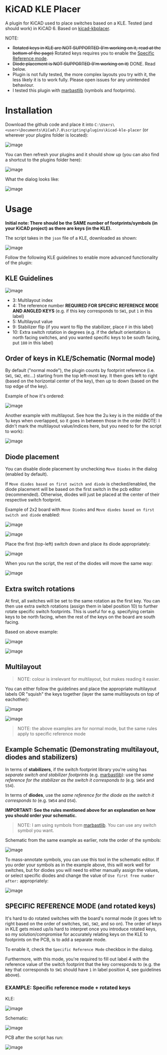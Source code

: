# KiCAD KLE Placer
A plugin for KiCAD used to place switches based on a KLE. Tested (and should work) in KiCAD 6. Based on [kicad-kbplacer](https://github.com/adamws/kicad-kbplacer).

NOTE:
- ~~Rotated keys in KLE are NOT SUPPORTED (I'm working on it, read at the bottom of the page)~~ Rotated keys requires you to enable the [Specific Reference mode](https://github.com/zykrah/kicad-kle-placer#specific-reference-mode-and-rotated-keys).
- ~~Diode placement is NOT SUPPORTED (I'm working on it)~~ DONE. Read below.
- Plugin is not fully tested, the more complex layouts you try with it, the less likely it is to work fully. Please open issues for any unintended behaviour.
- I tested this plugin with [marbastlib](https://github.com/ebastler/marbastlib) (symbols and footprints).


# Installation
Download the github code and place it into `C:\Users\<user>\Documents\KiCad\7.0\scripting\plugins\kicad-kle-placer` (or wherever your plugins folder is located):

![image](https://user-images.githubusercontent.com/23428162/175076873-44e1a3c8-77f8-4e67-b2b9-29ffcd3559e7.png)

You can then refresh your plugins and it should show up (you can also find a shortcut to the plugins folder here):

![image](https://user-images.githubusercontent.com/23428162/175077103-d6da1715-4924-4cf6-aa6d-9c0848566184.png)

What the dialog looks like:

![image](https://user-images.githubusercontent.com/23428162/175812246-eb44a86b-b6de-445c-b713-ac16aee70f52.png)


# Usage
**Initial note: There should be the SAME number of footprints/symbols (in your KiCAD project) as there are keys (in the KLE).**

The script takes in the `json` file of a KLE, downloaded as shown:

![image](https://user-images.githubusercontent.com/23428162/168476867-7477de1c-a342-41e8-b515-0a1d21b097b8.png)

Follow the following KLE guidelines to enable more advanced functionality of the plugin:


## KLE Guidelines
![image](https://user-images.githubusercontent.com/23428162/168476640-09a4b226-8364-4fc1-833d-9fd1efac6a04.png)
- 3:  Multilayout index
- 4:  The reference number **REQUIRED FOR SPECIFIC REFERENCE MODE AND ANGLED KEYS** (e.g. if this key corresponds to `SW1`, put `1` in this label)
- 5:  Multilayout value
- 9:  Stabilizer flip (if you want to flip the stabilizer, place `F` in this label)
- 10: Extra switch rotation in degrees (e.g. if the default orientation is north facing switches, and you wanted specific keys to be south facing, put `180` in this label)


## Order of keys in KLE/Schematic (Normal mode)
By default ("normal mode"), the plugin counts by footprint reference (i.e. `SW1`, `SW2`, etc...) starting from the top left-most key. It then goes left to right (based on the horizontal center of the key), then up to down (based on the top edge of the key).

Example of how it's ordered:

![image](https://user-images.githubusercontent.com/23428162/175812480-e5c02a3e-674a-4918-89fc-3b888d9d3048.png)

Another example with multilayout. See how the 2u key is in the middle of the 1u keys when overlapped, so it goes in between those in the order (NOTE: I didn't mark the multilayout value/indices here, but you need to for the script to work):

![image](https://user-images.githubusercontent.com/23428162/175812594-c8bc52fa-ef7c-49de-af6b-9d838cb62a13.png)


## Diode placement

You can disable diode placement by unchecking `Move Diodes` in the dialog (enabled by default).

If `Move diodes based on first switch and diode` is checked/enabled, the diode placement will be based on the first switch in the pcb editor (recommended). Otherwise, diodes will just be placed at the center of their respective switch footprint.

Example of 2x2 board with `Move Diodes` and `Move diodes based on first switch and diode` enabled:

![image](https://user-images.githubusercontent.com/23428162/175814219-0725c175-1083-4793-b9f3-30fde1fd7e10.png)

![image](https://user-images.githubusercontent.com/23428162/175814161-50c14df7-72af-43a7-9075-80737b756c84.png)

Place the first (top-left) switch down and place its diode appropriately:

![image](https://user-images.githubusercontent.com/23428162/175814166-b5609762-a0fc-41a1-b559-7c426bc7892e.png)

When you run the script, the rest of the diodes will move the same way:

![image](https://user-images.githubusercontent.com/23428162/175814169-297a9c08-3843-4525-a0dd-9670c7bf7e06.png)


## Extra switch rotations

At first, all switches will be set to the same rotation as the first key. You can then use extra switch rotations (assign them in label position 10) to further rotate specific switch footprints. This is useful for e.g. specifying certain keys to be north facing, when the rest of the keys on the board are south facing.

Based on above example:

![image](https://user-images.githubusercontent.com/23428162/175814426-14dbf261-18df-4b97-b3be-6e6cffa1e5a6.png)

![image](https://user-images.githubusercontent.com/23428162/175814448-3136de9c-a5fc-4890-b58e-5f7e0222d9ed.png)


## Multilayout
> NOTE: colour is irrelevant for multilayout, but makes reading it easier.

You can either follow the guidelines and place the appropriate multilayout labels OR "squish" the keys together (layer the same multilayouts on top of eachother):

![image](https://user-images.githubusercontent.com/23428162/175812839-ee803b22-a697-4be9-a8cf-a89718b69f8f.png)

![image](https://user-images.githubusercontent.com/23428162/175812881-1f0823c0-4604-4d8c-b354-3dddf44d2095.png)

> NOTE: the above examples are for normal mode, but the same rules apply to specific reference mode


## Example Schematic (Demonstrating multilayout, diodes and stabilizers)

In terms of **stabilizers**, if the switch footprint library you're using has *separate switch and stabilizer footprints* (e.g. [marbastlib](https://github.com/ebastler/marbastlib)): use the *same reference for the stabilizer as the switch it corresponds to* (e.g. `SW54` and `S54`).

In terms of **diodes**, use the *same reference for the diode as the switch it corresponds to* (e.g. `SW54` and `D54`).

**IMPORTANT: See the rules mentioned above for an explanation on how you should order your schematic.**

> NOTE: I am using symbols from [marbastlib](https://github.com/ebastler/marbastlib). You can use any switch symbol you want.

Schematic from the same example as earlier, note the order of the symbols:

![image](https://user-images.githubusercontent.com/23428162/175812369-cbbaadc2-2d5e-4275-abe7-c62cd958d119.png)

To mass-annotate symbols, you can use this tool in the schematic editor. If you order your symbols as in the example above, this will work well for switches, but for diodes you will need to either manually assign the values, or select specific diodes and change the value of `Use first free number after:` appropriately:

![image](https://user-images.githubusercontent.com/23428162/175813686-3c01367e-f783-4ddc-ad9f-16eac725086d.png)


## SPECIFIC REFERENCE MODE (and rotated keys)
It's hard to do rotated switches with the board's normal mode (it goes left to right based on the order of switches, `SW1`, `SW2`, and so on). The order of keys in KLE gets mixed up/is hard to interpret once you introduce rotated keys, so my solution/compromise for accurately relating keys on the KLE to footprints on the PCB, is to add a separate mode.

To enable it, check the `Specific Reference Mode` checkbox in the dialog. 

Furthermore, with this mode, you're required to fill out label 4 with the reference value of the switch footprint that the key corresponds to (e.g. the key that corresponds to `SW1` should have `1` in label position 4, see guidelines above).

### EXAMPLE: Specific reference mode + rotated keys

KLE:

![image](https://user-images.githubusercontent.com/23428162/175811700-e3fd3fd9-5034-4819-ac10-f79a7ecd29ce.png)

Schematic:

![image](https://user-images.githubusercontent.com/23428162/175811688-6070137a-3b90-4b47-987a-5cdf3b898b75.png)

PCB after the script has run:

![image](https://user-images.githubusercontent.com/23428162/175811704-39f17014-a840-482a-ab17-ac925108f05e.png)

